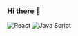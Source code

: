 ### Hi there 👋

<img alt="React" src="https://img.shields.io/badge/-React-45b8d8?style=flat-square&logo=react&logoColor=white" />
<img alt="Java Script" src="https://img.shields.io/badge/-JavaScript-yellow?style=flat-square&logo=javascript&logoColor=white" />

<!--
**ovetmak/ovetmak** is a ✨ _special_ ✨ repository because its `README.md` (this file) appears on your GitHub profile.

Here are some ideas to get you started:

- 🔭 I’m currently working on ...
- 🌱 I’m currently learning ...
- 👯 I’m looking to collaborate on ...
- 🤔 I’m looking for help with ...
- 💬 Ask me about ...
- 📫 How to reach me: ...
- 😄 Pronouns: ...
- ⚡ Fun fact: ...
-->

